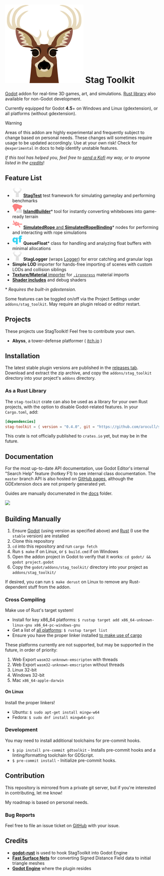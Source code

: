 # ![](godot/icon.svg) Stag Toolkit

[Godot](https://godotengine.org/) addon for real-time 3D games, art, and simulations.
[Rust library](#as-a-rust-library) also available for non-Godot development.

Currently equipped for Godot **4.5**+ on Windows and Linux (gdextension), or all platforms (without gdextension).

> [!WARNING]
> Areas of this addon are highly experimental and frequently subject to change based on personal needs.
> These changes will sometimes require usage to be updated accordingly.
> Use at your own risk!
> Check for `@experimental` in docs to help identify unstable features.

*If this tool has helped you, feel free to [send a Kofi](https://ko-fi.com/stagmath) my way, or to anyone listed in the [credits](#credits)*!

## Feature List

- ![](godot/addons/stag_toolkit/icons/icon_stagtoolkit_monochrome.svg) **[StagTest](docs/stagtest.md)** test framework for simulating gameplay and performing benchmarks
- ![](godot/addons/stag_toolkit/icons/icon_islandbuilder.svg) **[IslandBuilder](https://alanocull.com/island_builder.html)**\* tool for instantly converting whiteboxes into game-ready terrain
- ![](godot/addons/stag_toolkit/icons/icon_simulatedropebinding.svg) [**SimulatedRope** and **SimulatedRopeBinding**](docs/simulatedrope.md)\* nodes for performing and interacting with rope simulations
- ![](godot/addons/stag_toolkit/icons/icon_queuefloat.svg) **QueueFloat**\* class for handling and analyzing float buffers with minimal allocations
- ![](godot/addons/stag_toolkit/icons/icon_stagtoolkit_monochrome.svg) **StagLogger** (wraps [Logger](https://docs.godotengine.org/en/stable/classes/class_logger.html)) for error catching and granular logs
- **Simple LOD** importer for hands-free importing of scenes with custom LODs and collision siblings
- [**Texture/Material** importer](docs/ironpress.md) for [`.ironpress`](https://github.com/arocull/IronPress) material imports
- **[Shader includes](godot/addons/stag_toolkit/utils/shader_includes)** and debug shaders

\* *Requires the built-in gdextension.*

Some features can be toggled on/off via the Project Settings under `addons/stag_toolkit`. May require an plugin reload or editor restart.

## Projects

These projects use StagToolkit! Feel free to contribute your own.

- **Abyss**, a tower-defense platformer ( [itch.io](https://stagmath.itch.io/abyss-demo) )

## Installation

The latest stable plugin versions are published in the [releases tab](https://github.com/arocull/stag-toolkit/releases). Download and extract the zip archive, and copy the `addons/stag_toolkit` directory into your project's `addons` directory.

### As a Rust Library

The `stag-toolkit` crate can also be used as a library for your own Rust projects, with the option to disable Godot-related features. In your `Cargo.toml`, add:

```toml
[dependencies]
stag-toolkit = { version = "0.4.0", git = "https://github.com/arocull/stag-toolkit", default-features = false }
```

This crate is not officially published to `crates.io` yet, but may be in the future.

## Documentation

For the most up-to-date API documentation, use Godot Editor's internal "Search Help" feature (hotkey F1) to see internal class documentation.
The `master` branch API is also hosted on [GitHub pages](https://arocull.github.io/stag-toolkit/), although the GDExtension docs are not properly generated yet.

Guides are manually documenated in the [docs](docs/) folder.

![](docs/images/godot-internal-docs.png)

## Building Manually

1. Ensure [Godot](https://godotengine.org/download/archive/) (using version as specified above) and [Rust](https://www.rust-lang.org/) (I use the `stable` version) are installed
2. Clone this repository
3. `cd` into this repository and run `cargo fetch`
4. Run `$ make` if on Linux, or `$ build.cmd` if on Windows
5. Open the addon project in Godot to verify that it works: `cd godot/ && godot project.godot`
6. Copy the `godot/addons/stag_toolkit/` directory into your project as `addons/stag_toolkit/`

If desired, you can run `$ make derust` on Linux to remove any Rust-dependent stuff from the addon.

### Cross Compiling

Make use of Rust's target system!

- Install for key x86_64 platforms: `$ rustup target add x86_64-unknown-linux-gnu x86_64-pc-windows-gnu`
- Get a list of [all platforms](https://doc.rust-lang.org/nightly/rustc/platform-support.html): `$ rustup target list`
- Ensure you have the proper linker installed [to make use of cargo](https://stackoverflow.com/a/62853319)

These platforms currently are not supported, but may be supported in the future, in order of priority:

1. Web Export `wasm32-unknown-emscripten` with threads
2. Web Export `wasm32-unknown-emscripten` without threads
3. Linux 32-bit
4. Windows 32-bit
5. Mac `x86_64-apple-darwin`

#### On Linux

Install the proper linkers!

- Ubuntu: `$ sudo apt-get install mingw-w64`
- Fedora: `$ sudo dnf install mingw64-gcc`

### Development

You may need to install additional toolchains for pre-commit hooks.

- `$ pip install pre-commit gdtoolkit` - Installs pre-commit hooks and a linting/formatting toolchain for GDScript.
- `$ pre-commit install` - Initialize pre-commit hooks.

## Contribution

This repository is mirrored from a private git server, but if you're interested in contributing, let me know!

My roadmap is based on personal needs.

### Bug Reports

Feel free to file an issue ticket on [GitHub](https://github.com/arocull/stag-toolkit/issues) with your issue.

## Credits

- **[godot-rust](https://godot-rust.github.io/)** is used to hook StagToolkit into Godot Engine
- **[Fast Surface Nets](https://github.com/bonsairobo/fast-surface-nets-rs)** for converting Signed Distance Field data to initial triangle meshes
- **[Godot Engine](https://godotengine.org/)** where the plugin resides
